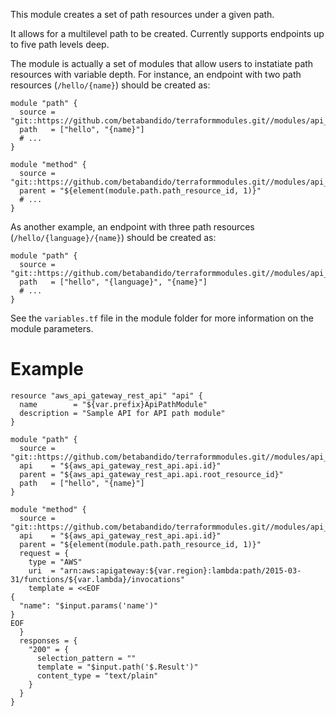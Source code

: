 This module creates a set of path resources under a given path.

It allows for a multilevel path to be created. Currently supports endpoints up to five path levels deep.

The module is actually a set of modules that allow users to instatiate path resources with variable depth. For instance, an endpoint with two path resources (`/hello/{name}`) should be created as:

```hcl
module "path" {
  source = "git::https://github.com/betabandido/terraformmodules.git//modules/api_path/path2"
  path   = ["hello", "{name}"]
  # ...
}

module "method" {
  source = "git::https://github.com/betabandido/terraformmodules.git//modules/api_method"
  parent = "${element(module.path.path_resource_id, 1)}"
  # ...
}
```

As another example, an endpoint with three path resources (`/hello/{language}/{name}`) should be created as:

```hcl
module "path" {
  source = "git::https://github.com/betabandido/terraformmodules.git//modules/api_path/path3"
  path   = ["hello", "{language}", "{name}"]
  # ...
}
```

See the `variables.tf` file in the module folder for more information on the module parameters.

# Example

```hcl
resource "aws_api_gateway_rest_api" "api" {
  name        = "${var.prefix}ApiPathModule"
  description = "Sample API for API path module"
}

module "path" {
  source = "git::https://github.com/betabandido/terraformmodules.git//modules/api_path/path2"
  api    = "${aws_api_gateway_rest_api.api.id}"
  parent = "${aws_api_gateway_rest_api.api.root_resource_id}"
  path   = ["hello", "{name}"]
}

module "method" {
  source = "git::https://github.com/betabandido/terraformmodules.git//modules/api_method"
  api    = "${aws_api_gateway_rest_api.api.id}"
  parent = "${element(module.path.path_resource_id, 1)}"
  request = {
    type = "AWS"
    uri  = "arn:aws:apigateway:${var.region}:lambda:path/2015-03-31/functions/${var.lambda}/invocations" 
    template = <<EOF
{
  "name": "$input.params('name')"
}
EOF
  }
  responses = {
    "200" = {
      selection_pattern = ""
      template = "$input.path('$.Result')"
      content_type = "text/plain"
    }
  }
}
```
